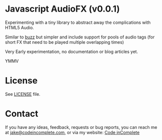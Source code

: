 Javascript AudioFX (v0.0.1)
===========================

Experimenting with a tiny library to abstract away the complications with HTML5 Audio.

Similar to [buzz](http://buzz.jaysalvat.com/) but simpler and include support
for pools of audio tags (for short FX that need to be played multiple overlapping times)

Very Early experimentation, no documentation or blog articles yet.

YMMV

License
=======

See [LICENSE](https://github.com/jakesgordon/javascript-audio-fx/blob/master/LICENSE) file.

Contact
=======

If you have any ideas, feedback, requests or bug reports, you can reach me at
[jake@codeincomplete.com](mailto:jake@codeincomplete.com), or via
my website: [Code inComplete](http://codeincomplete.com/)





